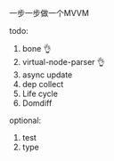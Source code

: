 一步一步做一个MVVM

todo:

1. bone 👌
2. virtual-node-parser 👌
3. async update 
4. dep collect
5. Life cycle
6. Domdiff

optional:

1. test
2. type